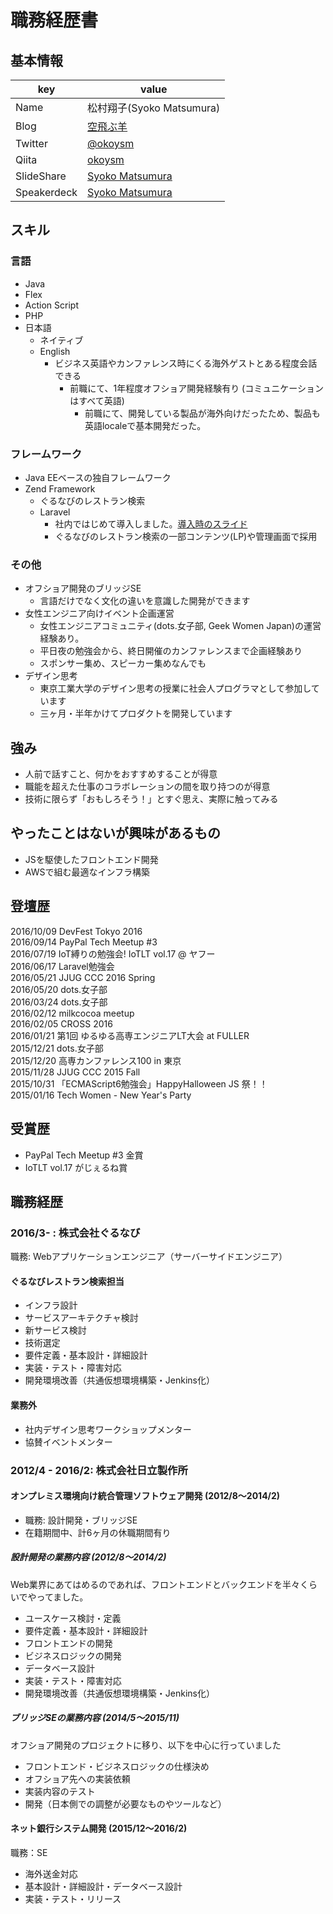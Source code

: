 # 職務経歴書

## 基本情報

|key|value|
|---|-----|
|Name|松村翔子(Syoko Matsumura)|
|Blog|[空飛ぶ羊](http://okoysm.hatenablog.com/)|
|Twitter|[@okoysm](https://twitter.com/okoysm)|
|Qiita|[okoysm](http://qiita.com/okoysm)|
|SlideShare|[Syoko Matsumura](http://www.slideshare.net/syokookochi)|
|Speakerdeck|[Syoko Matsumura](https://speakerdeck.com/okoysm)|

## スキル

### 言語
- Java
- Flex
- Action Script
- PHP
- 日本語
  - ネイティブ
  - English
    - ビジネス英語やカンファレンス時にくる海外ゲストとある程度会話できる
      - 前職にて、1年程度オフショア開発経験有り (コミュニケーションはすべて英語)
        - 前職にて、開発している製品が海外向けだったため、製品も英語localeで基本開発だった。


### フレームワーク
- Java EEベースの独自フレームワーク
- Zend Framework
  - ぐるなびのレストラン検索
  - Laravel
    - 社内ではじめて導入しました。[導入時のスライド](https://speakerdeck.com/okoysm/laravelli-equals-phpli-nasi-ga-laravelbu-jiao-sitahua-number-innocafe)
    - ぐるなびのレストラン検索の一部コンテンツ(LP)や管理画面で採用

### その他
- オフショア開発のブリッジSE
  - 言語だけでなく文化の違いを意識した開発ができます
- 女性エンジニア向けイベント企画運営
  - 女性エンジニアコミュニティ(dots.女子部, Geek Women Japan)の運営経験あり。
  - 平日夜の勉強会から、終日開催のカンファレンスまで企画経験あり
  - スポンサー集め、スピーカー集めなんでも
- デザイン思考
  - 東京工業大学のデザイン思考の授業に社会人プログラマとして参加しています
  - 三ヶ月・半年かけてプロダクトを開発しています

## 強み
- 人前で話すこと、何かをおすすめすることが得意
- 職能を超えた仕事のコラボレーションの間を取り持つのが得意
- 技術に限らず「おもしろそう！」とすぐ思え、実際に触ってみる

## やったことはないが興味があるもの
- JSを駆使したフロントエンド開発
- AWSで組む最適なインフラ構築

## 登壇歴
2016/10/09 DevFest Tokyo 2016  
2016/09/14 PayPal Tech Meetup #3  
2016/07/19 IoT縛りの勉強会! IoTLT vol.17 @ ヤフー  
2016/06/17 Laravel勉強会  
2016/05/21 JJUG CCC 2016 Spring  
2016/05/20 dots.女子部  
2016/03/24 dots.女子部  
2016/02/12 milkcocoa meetup  
2016/02/05 CROSS 2016  
2016/01/21 第1回 ゆるゆる高専エンジニアLT大会 at FULLER  
2015/12/21 dots.女子部  
2015/12/20 高専カンファレンス100 in 東京  
2015/11/28 JJUG CCC 2015 Fall  
2015/10/31 「ECMAScript6勉強会」HappyHalloween JS 祭！！  
2015/01/16 Tech Women - New Year's Party

## 受賞歴
- PayPal Tech Meetup #3 金賞
- IoTLT vol.17 がじぇるね賞

## 職務経歴

### 2016/3- : 株式会社ぐるなび

職務: Webアプリケーションエンジニア（サーバーサイドエンジニア）

#### ぐるなびレストラン検索担当
- インフラ設計
- サービスアーキテクチャ検討
- 新サービス検討
- 技術選定
- 要件定義・基本設計・詳細設計
- 実装・テスト・障害対応
- 開発環境改善（共通仮想環境構築・Jenkins化）

#### 業務外
- 社内デザイン思考ワークショップメンター
- 協賛イベントメンター

### 2012/4 - 2016/2: 株式会社日立製作所

#### オンプレミス環境向け統合管理ソフトウェア開発 (2012/8〜2014/2)
- 職務: 設計開発・ブリッジSE
- 在籍期間中、計6ヶ月の休職期間有り

##### 設計開発の業務内容 (2012/8〜2014/2)
Web業界にあてはめるのであれば、フロントエンドとバックエンドを半々くらいでやってました。  

- ユースケース検討・定義
- 要件定義・基本設計・詳細設計
- フロントエンドの開発  
- ビジネスロジックの開発  
- データベース設計  
- 実装・テスト・障害対応
- 開発環境改善（共通仮想環境構築・Jenkins化）

##### ブリッジSEの業務内容 (2014/5〜2015/11)
オフショア開発のプロジェクトに移り、以下を中心に行っていました

- フロントエンド・ビジネスロジックの仕様決め
- オフショア先への実装依頼
- 実装内容のテスト
- 開発（日本側での調整が必要なものやツールなど）

#### ネット銀行システム開発 (2015/12〜2016/2)
職務：SE

- 海外送金対応
- 基本設計・詳細設計・データベース設計
- 実装・テスト・リリース
